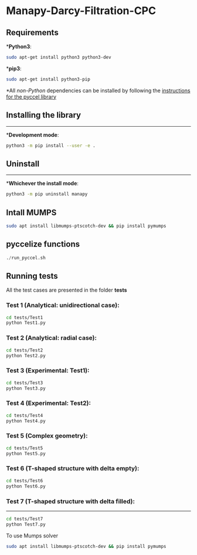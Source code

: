 # Manapy-Darcy-Filtration-CPC

## Requirements

***Python3**:
```bash
sudo apt-get install python3 python3-dev
```

***pip3**:
```bash
sudo apt-get install python3-pip
```

*All *non-Python* dependencies can be installed by following the [instructions for the pyccel library](https://github.com/pyccel/pyccel#Requirements)

## Installing the library
-----

***Development mode**:
```bash
python3 -m pip install --user -e .
```

## Uninstall
-----
***Whichever the install mode**:
```bash
python3 -m pip uninstall manapy
```

## Intall MUMPS

```sh
sudo apt install libmumps-ptscotch-dev && pip install pymumps
```

## pyccelize functions

```python
./run_pyccel.sh
```

## Running tests
All the test cases are presented in the folder **tests**


### Test 1 (Analytical: unidirectional case):
```bash
cd tests/Test1
python Test1.py
```


### Test 2 (Analytical: radial case):
```bash
cd tests/Test2
python Test2.py
```

### Test 3 (Experimental: Test1):
```bash
cd tests/Test3
python Test3.py
```

### Test 4 (Experimental: Test2):
```bash
cd tests/Test4
python Test4.py
```

### Test 5 (Complex geometry):
```bash
cd tests/Test5
python Test5.py
```
### Test 6 (T-shaped structure with delta empty):
```bash
cd tests/Test6
python Test6.py
```

### Test 7 (T-shaped structure with delta filled):
-----
```bash
cd tests/Test7
python Test7.py
```

To use Mumps solver

```sh
sudo apt install libmumps-ptscotch-dev && pip install pymumps
```
